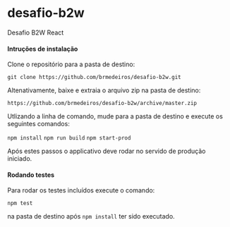 # desafio-b2w
Desafio B2W React

#### Intruções de instalação

Clone o repositório para a pasta de destino:

`git clone https://github.com/brmedeiros/desafio-b2w.git`

Altenativamente, baixe e extraia o arquivo zip na pasta de destino:

`https://github.com/brmedeiros/desafio-b2w/archive/master.zip`

Utlizando a linha de comando, mude para a pasta de destino e execute os seguintes comandos:

`npm install`
`npm run build`
`npm start-prod`

Após estes passos o applicativo deve rodar no servido de produção iniciado.

#### Rodando testes

Para rodar os testes incluídos execute o comando:

`npm test`

na pasta de destino após `npm install` ter sido executado.
